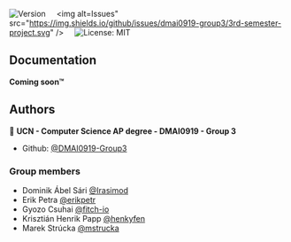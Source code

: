 <img alt="Version" src="https://img.shields.io/github/v/release/dmai0919-group3/3rd-semester-project?include_prereleases&sort=semver"> &nbsp;&nbsp;&nbsp; <img alt=Issues" src="https://img.shields.io/github/issues/dmai0919-group3/3rd-semester-project.svg" /> &nbsp;&nbsp;&nbsp; <img alt="License: MIT" src="https://img.shields.io/badge/License-MIT-green.svg" />

## Documentation

**Coming soon™**


## Authors

👤 **UCN - Computer Science AP degree - DMAI0919 - Group 3**

* Github: [@DMAI0919-Group3](https://github.com/DMAI0919-Group3)
### Group members
* Dominik Ábel Sári [@Irasimod](https://github.com/Irasimod)
* Erik Petra [@erikpetr](https://github.com/erikpetr)
* Gyozo Csuhai [@fitch-io](https://github.com/fitch-io)
* Krisztián Henrik Papp [@henkyfen](https://github.com/henkyfen)
* Marek Strúcka [@mstrucka](https://github.com/mstrucka)
